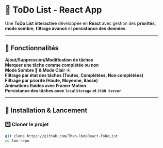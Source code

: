 # 📝 ToDo List - React App

Une **ToDo List interactive** développée en **React** avec gestion des **priorités**, **mode sombre**, **filtrage avancé** et **persistance des données**.

---

## 🎯 **Fonctionnalités**
  **Ajout/Suppression/Modification de tâches**  
  **Marquer une tâche comme complétée ou non**  
  **Mode Sombre 🌙 & Mode Clair ☀️**  
  **Filtrage par état des tâches (Toutes, Complétées, Non complétées)**  
  **Filtrage par priorité (Haute, Moyenne, Basse)**  
  **Animations fluides avec Framer Motion**  
  **Persistance des tâches avec `localStorage` et `JSON Server`**

---

## 🚀 **Installation & Lancement**
### **1️⃣ Cloner le projet**
```sh
git clone https://github.com/Theo-lbd/React-ToDoList
cd ton-repo
